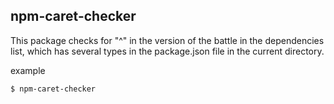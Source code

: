 ## npm-caret-checker

This package checks for "^" in the version of the battle in the dependencies list, which has several types in the package.json file in the current directory.


example
```sh
$ npm-caret-checker
```

